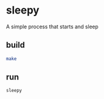 # sleepy

A simple process that starts and sleep

## build

```bash
make
```

## run

```bash
sleepy
```